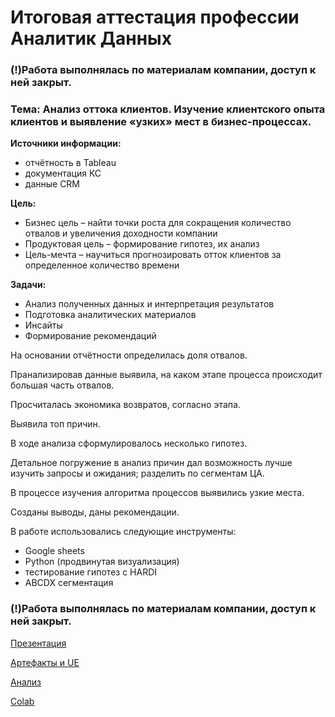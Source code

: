 # Итоговая аттестация профессии Аналитик Данных

### (!)Работа выполнялась по материалам компании, доступ к ней закрыт.

### Тема: Анализ оттока клиентов. Изучение клиентского опыта клиентов и выявление «узких» мест в бизнес-процессах.

**Источники информации:**
* отчётность в Tableau
* документация КС
* данные  CRM

**Цель:**
* Бизнес цель – найти точки роста для сокращения количество отвалов и увеличения доходности компании
* Продуктовая цель – формирование гипотез, их анализ
* Цель-мечта – научиться прогнозировать отток клиентов за определенное количество времени

**Задачи:**
* Анализ полученных данных и интерпретация результатов
* Подготовка аналитических материалов
* Инсайты
* Формирование рекомендаций


На основании отчётности определилась доля отвалов. 

Пранализировав данные выявила, на каком этапе процесса происходит большая часть отвалов.

Просчиталась экономика возвратов, согласно этапа.

Выявила топ причин.

В ходе анализа сформулировалось несколько гипотез.

Детальное погружение в анализ причин дал возможность лучше изучить запросы и ожидания; разделить по сегментам ЦА.

В процессе изучения алгоритма процессов выявились узкие места.

Созданы выводы, даны рекомендации.


В работе использовались следующие инструменты:
* Google sheets
* Python (продвинутая визуализация)
* тестирование гипотез с HARDI
* ABCDX сегментация

### (!)Работа выполнялась по материалам компании, доступ к ней закрыт.

[Презентация](https://docs.google.com/presentation/d/1DRksuWXoM6bWK4-joHC7CVb1vYTzoUCPupRe2KyTPZM/edit#slide=id.g163f7eaabfc_0_9)

[Артефакты и UE](https://docs.google.com/spreadsheets/d/1bL90Y0Om3xN5djOUCKt8fS014D0ZcdzjuO6HFghW6mA/edit#gid=0)

[Анализ](https://docs.google.com/document/d/1ee0f_02hqQ2uNZwgjjngKD48j_W_9yioK0Dy_VbivoQ/edit?pli=1)

[Colab](https://colab.research.google.com/drive/1qmZthZ67KM5nPgSCp_5O41eDjFu_99vz#scrollTo=UNAjCshfzaeY)
